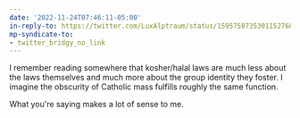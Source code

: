 ```yaml
---
date: '2022-11-24T07:46:11-05:00'
in-reply-to: https://twitter.com/LuxAlptraum/status/1595758735301152768?t=4RhU4nsdh8g62oUwVGl19w&s=19
mp-syndicate-to:
- twitter_bridgy_no_link
---
```


I remember reading somewhere that kosher/halal laws are much less about the laws themselves and much more about the group identity they foster. I imagine the obscurity of Catholic mass fulfills roughly the same function.

What you're saying makes a lot of sense to me.